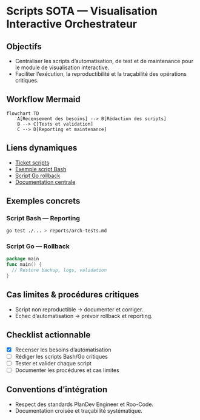 # Scripts SOTA — Visualisation Interactive Orchestrateur

## Objectifs
- Centraliser les scripts d’automatisation, de test et de maintenance pour le module de visualisation interactive.
- Faciliter l’exécution, la reproductibilité et la traçabilité des opérations critiques.

## Workflow Mermaid
```mermaid
flowchart TD
    A[Recensement des besoins] --> B[Rédaction des scripts]
    B --> C[Tests et validation]
    C --> D[Reporting et maintenance]
```

## Liens dynamiques
- [Ticket scripts](https://repo/issues/scripts-visu-orch)
- [Exemple script Bash](example_script.sh)
- [Script Go rollback](example_rollback.go)
- [Documentation centrale](../../../../.roo/rules/rules-plandev-engineer/plandev-engineer-reference.md:1)

## Exemples concrets

### Script Bash — Reporting
```bash
go test ./... > reports/arch-tests.md
```

### Script Go — Rollback
```go
package main
func main() {
  // Restore backup, logs, validation
}
```

## Cas limites & procédures critiques
- Script non reproductible → documenter et corriger.
- Échec d’automatisation → prévoir rollback et reporting.

## Checklist actionnable
- [x] Recenser les besoins d’automatisation
- [ ] Rédiger les scripts Bash/Go critiques
- [ ] Tester et valider chaque script
- [ ] Documenter les procédures et cas limites

## Conventions d’intégration
- Respect des standards PlanDev Engineer et Roo-Code.
- Documentation croisée et traçabilité systématique.
